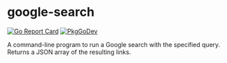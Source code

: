 # google-search
[![Go Report Card](https://goreportcard.com/badge/github.com/philhanna/google)][idGoReportCard]
[![PkgGoDev](https://pkg.go.dev/badge/github.com/philhanna/google)][idPkgGoDev]


A command-line program to run a Google search with the specified query.
Returns a JSON array of the resulting links.


[idGoReportCard]: https://goreportcard.com/report/github.com/philhanna/google
[idPkgGoDev]: https://pkg.go.dev/github.com/philhanna/google
